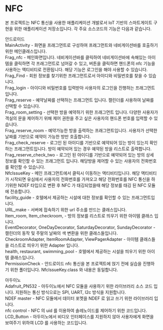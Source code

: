 # NFC

본 프로젝트는 NFC 통신을 사용한 애플리케이션 개발로서 IoT 기반의 스마트게이트 구현을 위한 애플리케이션 저장소입니다.
각 주요 소스코드의 기능은 다음과 같습니다.

안드로이드  
MainActivity - 화면을 프래그먼트로 구성하여 프래그먼트와 네비게이션바를 호출하기 위한 메인클래스입니다.  
Frag_nfc - 메인화면입니다. 네비게이션바를 클릭하여 네비게이션바에 속해있는 아이템을 클릭하면 각 프래그먼트로 넘어갈 수 있고,
           버튼을 클릭하면 핸드폰의 nfc 기능을 사용하는 액티비티로 전환됩니다. 해당 기능은 로그인을 해야 사용할 수 있습니다.
Frag_Find - 회원 정보를 찾기위한 프래그먼트로서 아이디와 비밀번호를 찾을 수 있습니다.  
Frag_login - 아이디와 비밀번호를 입력받아 사용자의 로그인을 진행하는 프래그먼트 입니다.  
Frag_reserve - 예약날짜를 선택하는 프래그먼트 입니다. 캘린더를 사용하여 날짜를 선택할 수 있습니다.  
Frag_room_setting - 선택한 방을 예약하기 위한 프래그먼트 입니다. 다양한 사용자가 객실의 문을 제어하기 위해 제어 권한을 주고 싶은 사용자의
                    핸드폰 번호를 입력할 수 있습니다.  
Frag_reserve_room - 예약가능한 방을 출력하는 프래그먼트입니다. 사용자가 선택한 날짜를 기반으로 예약이 가능한 방만 호출합니다.  
Frag_check_reserve - 로그인 된 아이디를 기반으로 예약되어 있는 방이 있는지 확인하는 프래그먼트입니다. 방이 예약되어 있는 경우 예약된 방을
                     리스트로 출력합니다.  
Frag_reserve_check_two - 로그인 된 아이디를 기반으로 예약되어 있는 방의 상세 정보를 확인할 수 있는 프래그먼트 입니다. 해당방을 제어할 수 있는
                         사용자의 전화번호를 확인할 수 있습니다.  
NfcIssueKey - 메인 프래그먼트에서 클릭시 이동하는 액티비티입니다. 해당 액티비티가 시작되면 유심에서 사용자의 전화번호를 가져오고 해당 전화번호를
              NFC 통신을 하기위한 NDEF 타입으로 변환 후 NFC 가 태깅되었을때 해당 정보를 태깅 된 NFC 모듈에 전송합니다.  
facility_guide - 호텔에서 제공하는 시설에 대한 정보를 확인할 수 있는 프래그먼트입니다.  
URL_make - 서버에 접속하기 위한 url 주소를 만드는 클래스입니다.  
Item_room, Item_checkroom, - 방의 정보를 리스트로 띄우기 위한 아이템 클래스 입니다.  
EventDecorator, OneDayDecorator, SaturdayDecorator, SundayDecorator - 캘린더의 동작 및 주말의 날짜의 색 변환을 위한 클래스들입니다.  
CheckroomAdapter, ItemRoomAdapter, ViewPagerAdapter - 아이템 클래스들을 리스트로 띄우기 위한 Adapter 입니다.  
health, restaurant, swimming_pool - 호텔에서 제공하는 시설을 띄우기 위한 아이템 클래스입니다.  
PermissionCheck - 안드로이드 nfc 통신을 본 프로젝트에 얹기 전에 실습을 진행하기 위한 폴더입니다. NfcIssueKey.class 와 내용은 동일합니다.  

아두이노  
Adafruit_PN532 - 아두이노에서 NFC 모듈을 사용하기 위한 라이브러리 소스 코드 입니다. 지원하는 통신 방식으로는 SPI, UART, I2c 방식을 지원합니다.  
NDEF master - NFC 모듈에서 데이터 포멧을 NDEF 로 읽고 쓰기 위한 라이브러리 입니다.  
nfc control - NFC 의 uid 를 이용하여 솔레노이드를 제어하기 위한 코드입니다.  
LCD_Button - 아두이노에서 비디오 인터페이스를 지원하지 않아 사용자에게 화면을 보여주기 위하여 LCD 를 사용하는 코드입니다.  
